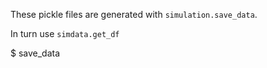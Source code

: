 These pickle files are generated with `simulation.save_data`.

In turn use `simdata.get_df`


$ save_data